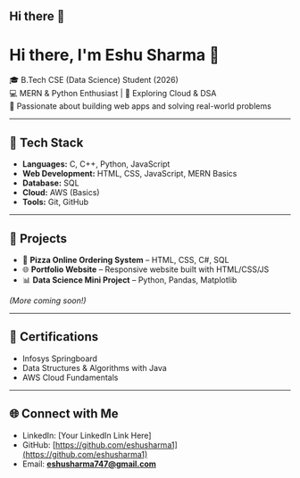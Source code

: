 ## Hi there 👋
# Hi there, I'm Eshu Sharma 👋  

🎓 B.Tech CSE (Data Science) Student (2026)  
💻 MERN & Python Enthusiast | 🚀 Exploring Cloud & DSA  
🌱 Passionate about building web apps and solving real-world problems  

---

## 🚀 Tech Stack
- **Languages:** C, C++, Python, JavaScript  
- **Web Development:** HTML, CSS, JavaScript, MERN Basics  
- **Database:** SQL  
- **Cloud:** AWS (Basics)  
- **Tools:** Git, GitHub  

---

## 📌 Projects
- 🍕 **Pizza Online Ordering System** – HTML, CSS, C#, SQL  
- 🌐 **Portfolio Website** – Responsive website built with HTML/CSS/JS  
- 📊 **Data Science Mini Project** – Python, Pandas, Matplotlib  

*(More coming soon!)*  

---

## 📜 Certifications
- Infosys Springboard  
- Data Structures & Algorithms with Java  
- AWS Cloud Fundamentals  

---

## 🌐 Connect with Me
- LinkedIn: [Your LinkedIn Link Here]  
- GitHub: [https://github.com/eshusharma1](https://github.com/eshusharma1)  
- Email: **eshusharma747@gmail.com**  

<!--
**eshusharma1/eshusharma1** is a ✨ _special_ ✨ repository because its `README.md` (this file) appears on your GitHub profile.

Here are some ideas to get you started:

- 🔭 I’m currently working on ...
- 🌱 I’m currently learning ...
- 👯 I’m looking to collaborate on ...
- 🤔 I’m looking for help with ...
- 💬 Ask me about ...
- 📫 How to reach me: ...
- 😄 Pronouns: ...
- ⚡ Fun fact: ...
-->
